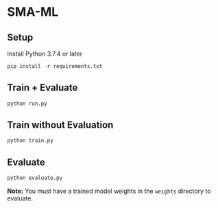 # SMA-ML

## Setup
Install Python 3.7.4 or later

```python
pip install -r requirements.txt
```

## Train + Evaluate
```python
python run.py
```

## Train without Evaluation
```python
python train.py
```

## Evaluate
```python
python evaluate.py
```

**Note:** You must have a trained model weights in the `weights` directory to evaluate.
